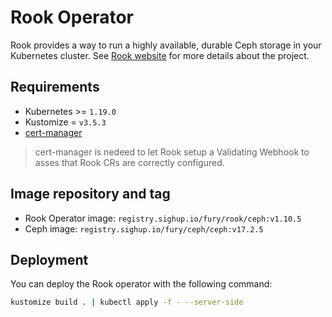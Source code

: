 # Rook Operator

<!-- <KFD-DOCS> -->

Rook provides a way to run a highly available, durable Ceph storage in your Kubernetes cluster.
See [Rook website][rook-website] for more details about the project.

## Requirements

- Kubernetes >= `1.19.0`
- Kustomize = `v3.5.3`
- [cert-manager][cert-manager]

> cert-manager is nedeed to let Rook setup a Validating Webhook to asses that Rook CRs are correctly configured.

## Image repository and tag

* Rook Operator image: `registry.sighup.io/fury/rook/ceph:v1.10.5`
* Ceph image: `registry.sighup.io/fury/ceph/ceph:v17.2.5`

## Deployment

You can deploy the Rook operator with the following command:

```bash
kustomize build . | kubectl apply -f - --server-side
```

<!-- Links -->

[rook-website]: https://rook.io/
[cert-manager]: https://github.com/sighupio/fury-kubernetes-ingress/tree/main/katalog/cert-manager

<!-- </KFD-DOCS> -->
